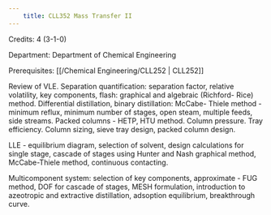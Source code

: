 ```yaml
---
    title: CLL352 Mass Transfer II
---
```

Credits: 4 (3-1-0)

Department: Department of Chemical Engineering

Prerequisites: [[/Chemical Engineering/CLL252 | CLL252]]

Review of VLE. Separation quantification: separation factor, relative volatility, key components, flash: graphical and algebraic (Richford- Rice) method. Differential distillation, binary distillation: McCabe- Thiele method - minimum reflux, minimum number of stages, open steam, multiple feeds, side streams. Packed columns - HETP, HTU method. Column pressure. Tray efficiency. Column sizing, sieve tray design, packed column design.

LLE - equilibrium diagram, selection of solvent, design calculations for single stage, cascade of stages using Hunter and Nash graphical method, McCabe-Thiele method, continuous contacting.

Multicomponent system: selection of key components, approximate - FUG method, DOF for cascade of stages, MESH formulation, introduction to azeotropic and extractive distillation, adsoption equilibrium, breakthrough curve.